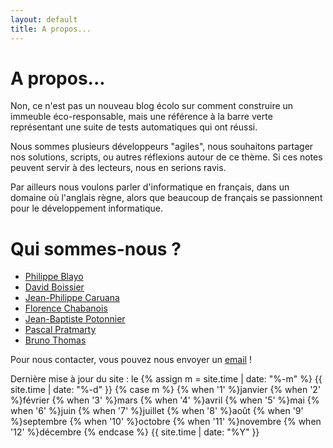 ```yaml
---
layout: default
title: A propos...
---
```


# A propos...

Non, ce n'est pas un nouveau blog écolo sur comment construire un immeuble éco-responsable, mais une référence à la barre verte représentant une suite de tests automatiques qui ont réussi.

Nous sommes plusieurs développeurs "agiles", nous souhaitons partager nos solutions, scripts, ou autres réflexions autour de ce thème. Si ces notes peuvent servir à des lecteurs, nous en serions ravis.

Par ailleurs nous voulons parler d'informatique en français, dans un domaine où l'anglais règne, alors que beaucoup de français se passionnent pour le développement informatique.

# Qui sommes-nous ?

* [Philippe Blayo](/author/philippe)
* [David Boissier](/author/david)
* [Jean-Philippe Caruana](/author/jp)
* [Florence Chabanois](/author/florence)
* [Jean-Baptiste Potonnier](/author/jb)
* [Pascal Pratmarty](/author/pascal)
* [Bruno Thomas](/author/bruno)

Pour nous contacter, vous pouvez nous envoyer un [email](mailto:blog@barreverte.fr) !

Dernière mise à jour du site : le {% assign m = site.time | date: "%-m" %}
{{ site.time | date: "%-d" }}
{% case m %}
  {% when '1' %}janvier
  {% when '2' %}février
  {% when '3' %}mars
  {% when '4' %}avril
  {% when '5' %}mai
  {% when '6' %}juin
  {% when '7' %}juillet
  {% when '8' %}août
  {% when '9' %}septembre
  {% when '10' %}octobre
  {% when '11' %}novembre
  {% when '12' %}décembre
{% endcase %} {{ site.time | date: "%Y" }}
